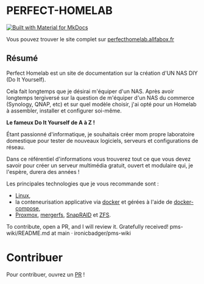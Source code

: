 # PERFECT-HOMELAB

[![Built with Material for MkDocs](https://img.shields.io/badge/Material_for_MkDocs-526CFE?style=for-the-badge&logo=MaterialForMkDocs&logoColor=white)](https://squidfunk.github.io/mkdocs-material/)

Vous pouvez trouver le site complet sur [perfecthomelab.allfabox.fr](https://perfecthomelab.allfabox.fr/)

## Résumé

Perfect Homelab est un site de documentation sur la création d'UN NAS DIY (Do It Yourself).

Cela fait longtemps que je désirai m'équiper d'un NAS. Après avoir longtemps tergiversé sur la question de m'équiper d'un NAS du commerce (Synology, QNAP, etc) et sur quel modèle choisir, j'ai opté pour un Homelab à assembler, installer et configurer soi-même.

**Le fameux Do It Yourself de A à Z !**

Étant passionné d'informatique, je souhaitais créer mom propre laboratoire domestique pour tester de nouveaux logiciels, serveurs et configurations de réseau.

Dans ce référentiel d'informations vous trouverez tout ce que vous devez savoir pour créer un serveur multimédia gratuit, ouvert et modulaire qui, je l'espère, durera des années !

Les principales technologies que je vous recommande sont :

- [Linux](https://www.linux.org/),
- la conteneurisation applicative via [docker](https://www.docker.com/) et gérées à l'aide de [docker-compose](https://docs.docker.com/compose/),
- [Proxmox](https://www.proxmox.com/en/), [mergerfs](https://github.com/trapexit/mergerfs/), [SnapRAID](http://www.snapraid.it/) et [ZFS](https://zfsonlinux.org/).

To contribute, open a PR, and I will review it. Gratefully received!
pms-wiki/README.md at main · ironicbadger/pms-wiki

# Contribuer
Pour contribuer, ouvrez un [PR](https://github.com/allfab/perfect-homelab/pulls) !